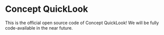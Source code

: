 # Concept QuickLook
This is the official open source code of Concept QuickLook!
We will be fully code-available in the near future.
